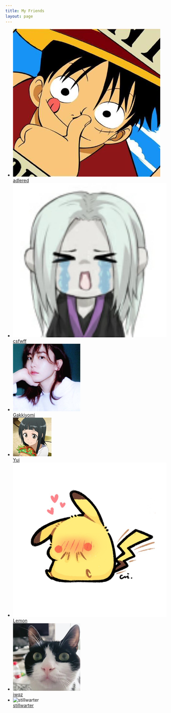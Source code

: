 ```yaml
---
title: My Friends
layout: page
---
```


<style>
.post ul{
    list-style: none;
    padding: 0;
    flex-wrap: wrap;
    display: flex;
    justify-content: space-around;
}
.post ul>li {
    width: 20%;
    position: relative;
    text-align: center;
    margin: 2%;
    min-width: 130px;
}
.post ul>li img {
    width: 60%;
    margin: 20% 20% 5% 20%;
    border-radius: 50%;
    border: 1px solid #bb2222;
}
.post ul>li>a {
    overflow: hidden;
    text-overflow: ellipsis;
    white-space: nowrap;
    display: inline-block;
    width: 100%;
    font-size: .8em;
}
.post ul>li br {
    display: none;
}
</style>

- ![adlered](media/files/friends/adlered.png)  
  [adlered](https://www.stackoverflow.wiki "贼拉正经的技术博客~")  
- ![csfwff](media/files/friends/csfwff.png)  
  [csfwff](https://www.sszsj.cc/ "鼠鼠在碎觉，请勿打扰~")  
- ![Gakkiyomi](media/files/friends/Gakkiyomi.png)  
  [Gakkiyomi](http://gakkiyomi.me/ "为往圣继绝学~")  
- ![Yui](media/files/friends/Yui.gif)  
  [Yui](https://www.lingmx.com/ "戏演一生美如画")  
- ![Lemon](media/files/friends/Lemon.png)  
  [Lemon](https://chenxiaohui.eu.org/ "我年华虚度，空有一身疲惫")  
- ![iwpz](media/files/friends/iwpz.png)    
  [iwqz](https://iwpz.github.io/ "和平哥")  
- ![stillwarter](media/files/friends/stillwarter.gif)  
  [stillwarter](https://stillwarter.github.io/ "可爱猫猫")

<script>
    Array.from(document.querySelectorAll('.post ul>li')).map(e => e.onmouseover = (ev) => {
        let target = ev.target
    }, false)
</script>